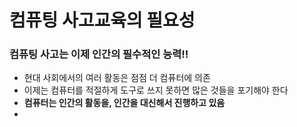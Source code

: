 # 컴퓨팅 사고교육의 필요성
### 컴퓨팅 사고는 이제 인간의 필수적인 능력!!
   
   + 현대 사회에서의 여러 활동은 점점 더 컴퓨터에 의존
   + 이제는 컴퓨터를 적절하게 도구로 쓰지 못하면 많은 것들을 포기해야 한다
   +   __컴퓨터는 인간의 활동을, 인간을 대신해서 진행하고 있음__
 + 
